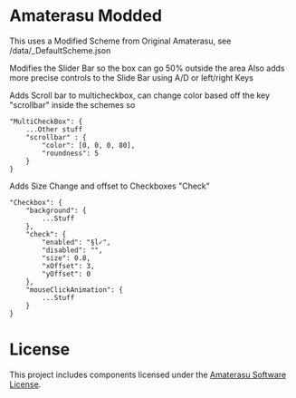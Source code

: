 # Amaterasu Modded
This uses a Modified Scheme from Original Amaterasu, see /data/_DefaultScheme.json

Modifies the Slider Bar so the box can go 50% outside the area
Also adds more precise controls to the Slide Bar using A/D or left/right Keys

Adds Scroll bar to multicheckbox, can change color based off the key "scrollbar"
inside the schemes so 


```
"MultiCheckBox": {
    ...Other stuff
    "scrollbar" : {
        "color": [0, 0, 0, 80],
        "roundness": 5
    }
}
```

Adds Size Change and offset to Checkboxes "Check"

```
"Checkbox": {
    "background": {
        ...Stuff
    },
    "check": {
        "enabled": "§l✓",
        "disabled": "",
        "size": 0.8,
        "xOffset": 3,
        "yOffset": 0
    },
    "mouseClickAnimation": {
        ...Stuff
    }
}
```

# License
This project includes components licensed under the [Amaterasu Software License](https://github.com/DocilElm/Amaterasu?tab=MIT-1-ov-file).

